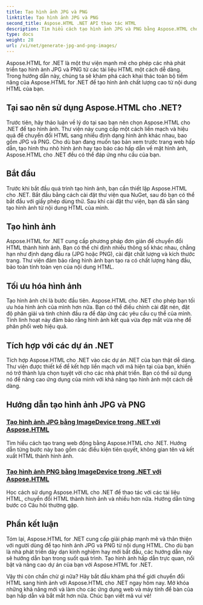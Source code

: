 ```yaml
---
title: Tạo hình ảnh JPG và PNG
linktitle: Tạo hình ảnh JPG và PNG
second_title: Aspose.HTML .NET API thao tác HTML
description: Tìm hiểu cách tạo hình ảnh JPG và PNG bằng Aspose.HTML cho .NET với hướng dẫn của chúng tôi. Tạo đồ họa tuyệt đẹp một cách dễ dàng.
type: docs
weight: 28
url: /vi/net/generate-jpg-and-png-images/
---
```

 
Aspose.HTML for .NET là một thư viện mạnh mẽ cho phép các nhà phát triển tạo hình ảnh JPG và PNG từ các tài liệu HTML một cách dễ dàng. Trong hướng dẫn này, chúng ta sẽ khám phá cách khai thác toàn bộ tiềm năng của Aspose.HTML for .NET để tạo hình ảnh chất lượng cao từ nội dung HTML của bạn.

## Tại sao nên sử dụng Aspose.HTML cho .NET?

Trước tiên, hãy thảo luận về lý do tại sao bạn nên chọn Aspose.HTML cho .NET để tạo hình ảnh. Thư viện này cung cấp một cách liền mạch và hiệu quả để chuyển đổi HTML sang nhiều định dạng hình ảnh khác nhau, bao gồm JPG và PNG. Cho dù bạn đang muốn tạo bản xem trước trang web hấp dẫn, tạo hình thu nhỏ hình ảnh hay tạo báo cáo hấp dẫn về mặt hình ảnh, Aspose.HTML cho .NET đều có thể đáp ứng nhu cầu của bạn.

## Bắt đầu

Trước khi bắt đầu quá trình tạo hình ảnh, bạn cần thiết lập Aspose.HTML cho .NET. Bắt đầu bằng cách cài đặt thư viện qua NuGet, sau đó bạn có thể bắt đầu với giấy phép dùng thử. Sau khi cài đặt thư viện, bạn đã sẵn sàng tạo hình ảnh từ nội dung HTML của mình.

## Tạo hình ảnh

Aspose.HTML for .NET cung cấp phương pháp đơn giản để chuyển đổi HTML thành hình ảnh. Bạn có thể chỉ định nhiều thông số khác nhau, chẳng hạn như định dạng đầu ra (JPG hoặc PNG), cài đặt chất lượng và kích thước trang. Thư viện đảm bảo rằng hình ảnh bạn tạo ra có chất lượng hàng đầu, bảo toàn tính toàn vẹn của nội dung HTML.

## Tối ưu hóa hình ảnh

Tạo hình ảnh chỉ là bước đầu tiên. Aspose.HTML cho .NET cho phép bạn tối ưu hóa hình ảnh của mình hơn nữa. Bạn có thể điều chỉnh cài đặt nén, đặt độ phân giải và tinh chỉnh đầu ra để đáp ứng các yêu cầu cụ thể của mình. Tính linh hoạt này đảm bảo rằng hình ảnh kết quả vừa đẹp mắt vừa nhẹ để phân phối web hiệu quả.

## Tích hợp với các dự án .NET

Tích hợp Aspose.HTML cho .NET vào các dự án .NET của bạn thật dễ dàng. Thư viện được thiết kế để kết hợp liền mạch với mã hiện tại của bạn, khiến nó trở thành lựa chọn tuyệt vời cho các nhà phát triển. Bạn có thể sử dụng nó để nâng cao ứng dụng của mình với khả năng tạo hình ảnh một cách dễ dàng.

## Hướng dẫn tạo hình ảnh JPG và PNG
### [Tạo hình ảnh JPG bằng ImageDevice trong .NET với Aspose.HTML](./generate-jpg-images-by-imagedevice/)
Tìm hiểu cách tạo trang web động bằng Aspose.HTML cho .NET. Hướng dẫn từng bước này bao gồm các điều kiện tiên quyết, không gian tên và kết xuất HTML thành hình ảnh.
### [Tạo hình ảnh PNG bằng ImageDevice trong .NET với Aspose.HTML](./generate-png-images-by-imagedevice/)
Học cách sử dụng Aspose.HTML cho .NET để thao tác với các tài liệu HTML, chuyển đổi HTML thành hình ảnh và nhiều hơn nữa. Hướng dẫn từng bước có Câu hỏi thường gặp.

## Phần kết luận

Tóm lại, Aspose.HTML for .NET cung cấp giải pháp mạnh mẽ và thân thiện với người dùng để tạo hình ảnh JPG và PNG từ nội dung HTML. Cho dù bạn là nhà phát triển dày dạn kinh nghiệm hay mới bắt đầu, các hướng dẫn này sẽ hướng dẫn bạn trong suốt quá trình. Tạo hình ảnh hấp dẫn trực quan, nổi bật và nâng cao dự án của bạn với Aspose.HTML for .NET.

Vậy thì còn chần chừ gì nữa? Hãy bắt đầu khám phá thế giới chuyển đổi HTML sang hình ảnh với Aspose.HTML cho .NET ngay hôm nay. Mở khóa những khả năng mới và làm cho các ứng dụng web và máy tính để bàn của bạn hấp dẫn và bắt mắt hơn nữa. Chúc bạn viết mã vui vẻ!